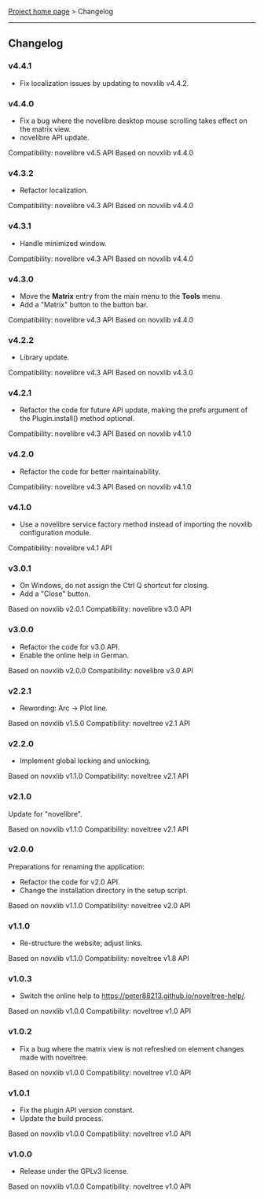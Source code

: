 [Project home page](../) > Changelog

------------------------------------------------------------------------

## Changelog


### v4.4.1

- Fix localization issues by updating to novxlib v4.4.2.

### v4.4.0

- Fix a bug where the novelibre desktop mouse scrolling takes effect on the matrix view.
- novelibre API update.

Compatibility: novelibre v4.5 API
Based on novxlib v4.4.0

### v4.3.2

- Refactor localization.

Compatibility: novelibre v4.3 API
Based on novxlib v4.4.0

### v4.3.1

- Handle minimized window.

Compatibility: novelibre v4.3 API
Based on novxlib v4.4.0

### v4.3.0

- Move the **Matrix** entry from the main menu to the **Tools** menu.
- Add a "Matrix" button to the button bar.

Compatibility: novelibre v4.3 API
Based on novxlib v4.4.0

### v4.2.2

- Library update.

Compatibility: novelibre v4.3 API
Based on novxlib v4.3.0

### v4.2.1

- Refactor the code for future API update,
  making the prefs argument of the Plugin.install() method optional.

Compatibility: novelibre v4.3 API
Based on novxlib v4.1.0

### v4.2.0

- Refactor the code for better maintainability.

Compatibility: novelibre v4.3 API
Based on novxlib v4.1.0

### v4.1.0

- Use a novelibre service factory method instead of importing the novxlib configuration module.

Compatibility: novelibre v4.1 API

### v3.0.1

- On Windows, do not assign the Ctrl Q shortcut for closing.
- Add a "Close" button.

Based on novxlib v2.0.1
Compatibility: novelibre v3.0 API

### v3.0.0

- Refactor the code for v3.0 API.
- Enable the online help in German.

Based on novxlib v2.0.0
Compatibility: novelibre v3.0 API

### v2.2.1

- Rewording: Arc -> Plot line.

Based on novxlib v1.5.0
Compatibility: noveltree v2.1 API

### v2.2.0

- Implement global locking and unlocking.

Based on novxlib v1.1.0
Compatibility: noveltree v2.1 API

### v2.1.0

Update for "novelibre".

Based on novxlib v1.1.0
Compatibility: noveltree v2.1 API

### v2.0.0

Preparations for renaming the application:
- Refactor the code for v2.0 API.
- Change the installation directory in the setup script.

Based on novxlib v1.1.0
Compatibility: noveltree v2.0 API

### v1.1.0

- Re-structure the website; adjust links.

Based on novxlib v1.1.0
Compatibility: noveltree v1.8 API

### v1.0.3

- Switch the online help to https://peter88213.github.io/noveltree-help/.

Based on novxlib v1.0.0
Compatibility: noveltree v1.0 API

### v1.0.2

- Fix a bug where the matrix view is not refreshed on element changes made with noveltree.

Based on novxlib v1.0.0
Compatibility: noveltree v1.0 API

### v1.0.1

- Fix the plugin API version constant.
- Update the build process.

Based on novxlib v1.0.0
Compatibility: noveltree v1.0 API

### v1.0.0

- Release under the GPLv3 license.

Based on novxlib v1.0.0
Compatibility: noveltree v1.0 API
